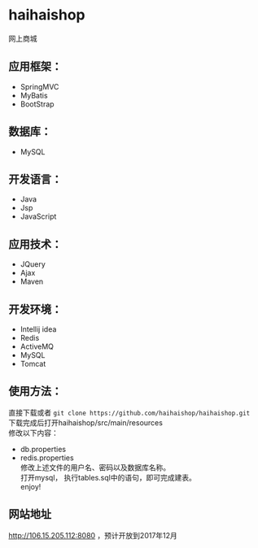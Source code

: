 
# haihaishop
网上商城

## 应用框架：
-    SpringMVC
-    MyBatis
-    BootStrap

## 数据库：
-    MySQL

## 开发语言：
-    Java
-    Jsp
-    JavaScript

## 应用技术：
-    JQuery
-    Ajax
-    Maven

## 开发环境：
-    Intellij idea
-    Redis
-    ActiveMQ
-    MySQL
-    Tomcat

## 使用方法：
  直接下载或者 `git clone https://github.com/haihaishop/haihaishop.git`</br>
  下载完成后打开haihaishop/src/main/resources</br>
  修改以下内容：
  - db.properties
  - redis.properties</br>
  修改上述文件的用户名、密码以及数据库名称。</br>
  打开mysql， 执行tables.sql中的语句，即可完成建表。</br>
  enjoy!
## 网站地址
http://106.15.205.112:8080 ，预计开放到2017年12月
